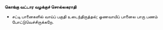 **கொங்கு வட்டார வழக்குச் சொல்லகராதி**
- சட்டி பானைகளில் வாய்ப் பகுதி உடைந்திருத்தல்; ஓணவாயிப் பானைல பாரு பணம் போட்டுவெச்சிருக்கறே.

